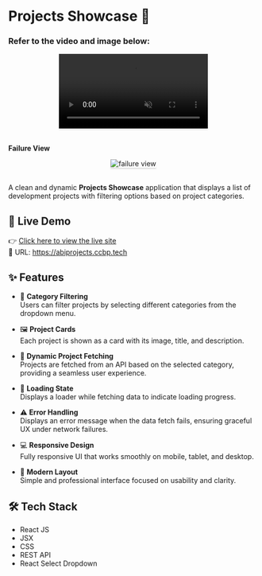 # Projects Showcase 💼

### Refer to the video and image below:

<div style="text-align: center;">
    <video style="max-width:70%;box-shadow:0 2.8px 2.2px rgba(0, 0, 0, 0.12);outline:none;" loop="true" autoplay="autoplay" controls="controls" muted>
    <source src="https://assets.ccbp.in/frontend/content/react-js/projects-showcase-success-output.mp4" type="video/mp4">
  </video>
</div>

<br/>

**Failure View**

<div style="text-align: center;">
    <img src="https://assets.ccbp.in/frontend/content/react-js/projects-showcase-failure-output.gif" alt="failure view" style="max-width:70%;box-shadow:0 2.8px 2.2px rgba(0, 0, 0, 0.12)">
</div>

<br/>


A clean and dynamic **Projects Showcase** application that displays a list of development projects with filtering options based on project categories.

## 🚀 Live Demo

👉 [Click here to view the live site](https://abiprojects.ccbp.tech)  
🔗 URL: https://abiprojects.ccbp.tech

## ✨ Features

- 📂 **Category Filtering**  
  Users can filter projects by selecting different categories from the dropdown menu.

- 🖼️ **Project Cards**  
  Each project is shown as a card with its image, title, and description.

- 🔄 **Dynamic Project Fetching**  
  Projects are fetched from an API based on the selected category, providing a seamless user experience.

- 🔁 **Loading State**  
  Displays a loader while fetching data to indicate loading progress.

- ⚠️ **Error Handling**  
  Displays an error message when the data fetch fails, ensuring graceful UX under network failures.

- 💻 **Responsive Design**  
  Fully responsive UI that works smoothly on mobile, tablet, and desktop.

- 🎨 **Modern Layout**  
  Simple and professional interface focused on usability and clarity.

## 🛠️ Tech Stack

- React JS  
- JSX  
- CSS  
- REST API  
- React Select Dropdown


